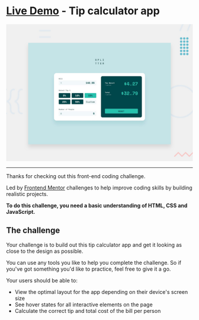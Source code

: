 # [Live Demo](https://davidyoon1001.github.io/tip-calculator-app/) - Tip calculator app

![Design preview for the Tip calculator app coding challenge](./design/desktop-preview.jpg)

---

Thanks for checking out this front-end coding challenge.

Led by [Frontend Mentor](https://www.frontendmentor.io) challenges to help improve coding skills by building realistic projects.

**To do this challenge, you need a basic understanding of HTML, CSS and JavaScript.**

## The challenge

Your challenge is to build out this tip calculator app and get it looking as close to the design as possible.

You can use any tools you like to help you complete the challenge. So if you've got something you'd like to practice, feel free to give it a go.

Your users should be able to:

- View the optimal layout for the app depending on their device's screen size
- See hover states for all interactive elements on the page
- Calculate the correct tip and total cost of the bill per person

